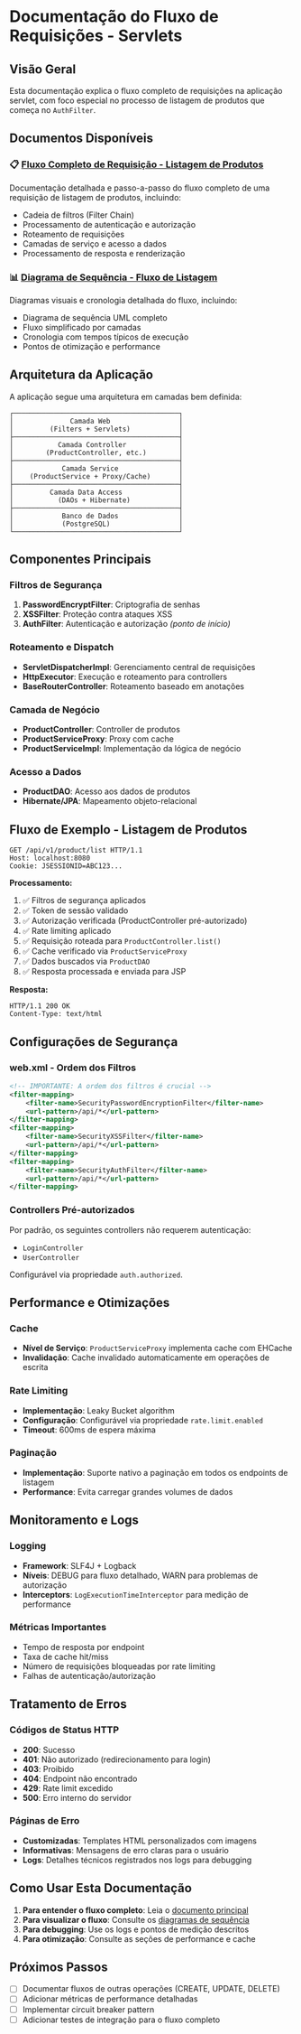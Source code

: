 # Documentação do Fluxo de Requisições - Servlets

## Visão Geral

Esta documentação explica o fluxo completo de requisições na aplicação servlet, com foco especial no processo de listagem de produtos que começa no `AuthFilter`.

## Documentos Disponíveis

### 📋 [Fluxo Completo de Requisição - Listagem de Produtos](./FLUXO_REQUISICAO_LISTAGEM_PRODUTOS.md)
Documentação detalhada e passo-a-passo do fluxo completo de uma requisição de listagem de produtos, incluindo:
- Cadeia de filtros (Filter Chain)
- Processamento de autenticação e autorização
- Roteamento de requisições
- Camadas de serviço e acesso a dados
- Processamento de resposta e renderização

### 📊 [Diagrama de Sequência - Fluxo de Listagem](./DIAGRAMA_SEQUENCIA_LISTAGEM_PRODUTOS.md)
Diagramas visuais e cronologia detalhada do fluxo, incluindo:
- Diagrama de sequência UML completo
- Fluxo simplificado por camadas
- Cronologia com tempos típicos de execução
- Pontos de otimização e performance

## Arquitetura da Aplicação

A aplicação segue uma arquitetura em camadas bem definida:

```
┌─────────────────────────────────────────┐
│              Camada Web                 │
│         (Filters + Servlets)            │
├─────────────────────────────────────────┤
│           Camada Controller             │
│        (ProductController, etc.)        │
├─────────────────────────────────────────┤
│            Camada Service               │
│    (ProductService + Proxy/Cache)       │
├─────────────────────────────────────────┤
│         Camada Data Access              │
│           (DAOs + Hibernate)            │
├─────────────────────────────────────────┤
│            Banco de Dados               │
│            (PostgreSQL)                 │
└─────────────────────────────────────────┘
```

## Componentes Principais

### Filtros de Segurança
1. **PasswordEncryptFilter**: Criptografia de senhas
2. **XSSFilter**: Proteção contra ataques XSS
3. **AuthFilter**: Autenticação e autorização *(ponto de início)*

### Roteamento e Dispatch
- **ServletDispatcherImpl**: Gerenciamento central de requisições
- **HttpExecutor**: Execução e roteamento para controllers
- **BaseRouterController**: Roteamento baseado em anotações

### Camada de Negócio
- **ProductController**: Controller de produtos
- **ProductServiceProxy**: Proxy com cache
- **ProductServiceImpl**: Implementação da lógica de negócio

### Acesso a Dados
- **ProductDAO**: Acesso aos dados de produtos
- **Hibernate/JPA**: Mapeamento objeto-relacional

## Fluxo de Exemplo - Listagem de Produtos

```http
GET /api/v1/product/list HTTP/1.1
Host: localhost:8080
Cookie: JSESSIONID=ABC123...
```

**Processamento:**
1. ✅ Filtros de segurança aplicados
2. ✅ Token de sessão validado
3. ✅ Autorização verificada (ProductController pré-autorizado)
4. ✅ Rate limiting aplicado
5. ✅ Requisição roteada para `ProductController.list()`
6. ✅ Cache verificado via `ProductServiceProxy`
7. ✅ Dados buscados via `ProductDAO`
8. ✅ Resposta processada e enviada para JSP

**Resposta:**
```http
HTTP/1.1 200 OK
Content-Type: text/html
```

## Configurações de Segurança

### web.xml - Ordem dos Filtros
```xml
<!-- IMPORTANTE: A ordem dos filtros é crucial -->
<filter-mapping>
    <filter-name>SecurityPasswordEncryptionFilter</filter-name>
    <url-pattern>/api/*</url-pattern>
</filter-mapping>
<filter-mapping>
    <filter-name>SecurityXSSFilter</filter-name>
    <url-pattern>/api/*</url-pattern>
</filter-mapping>
<filter-mapping>
    <filter-name>SecurityAuthFilter</filter-name>
    <url-pattern>/api/*</url-pattern>
</filter-mapping>
```

### Controllers Pré-autorizados
Por padrão, os seguintes controllers não requerem autenticação:
- `LoginController`
- `UserController`

Configurável via propriedade `auth.authorized`.

## Performance e Otimizações

### Cache
- **Nível de Serviço**: `ProductServiceProxy` implementa cache com EHCache
- **Invalidação**: Cache invalidado automaticamente em operações de escrita

### Rate Limiting
- **Implementação**: Leaky Bucket algorithm
- **Configuração**: Configurável via propriedade `rate.limit.enabled`
- **Timeout**: 600ms de espera máxima

### Paginação
- **Implementação**: Suporte nativo a paginação em todos os endpoints de listagem
- **Performance**: Evita carregar grandes volumes de dados

## Monitoramento e Logs

### Logging
- **Framework**: SLF4J + Logback
- **Níveis**: DEBUG para fluxo detalhado, WARN para problemas de autorização
- **Interceptors**: `LogExecutionTimeInterceptor` para medição de performance

### Métricas Importantes
- Tempo de resposta por endpoint
- Taxa de cache hit/miss
- Número de requisições bloqueadas por rate limiting
- Falhas de autenticação/autorização

## Tratamento de Erros

### Códigos de Status HTTP
- **200**: Sucesso
- **401**: Não autorizado (redirecionamento para login)
- **403**: Proibido
- **404**: Endpoint não encontrado
- **429**: Rate limit excedido
- **500**: Erro interno do servidor

### Páginas de Erro
- **Customizadas**: Templates HTML personalizados com imagens
- **Informativas**: Mensagens de erro claras para o usuário
- **Logs**: Detalhes técnicos registrados nos logs para debugging

## Como Usar Esta Documentação

1. **Para entender o fluxo completo**: Leia o [documento principal](./FLUXO_REQUISICAO_LISTAGEM_PRODUTOS.md)
2. **Para visualizar o fluxo**: Consulte os [diagramas de sequência](./DIAGRAMA_SEQUENCIA_LISTAGEM_PRODUTOS.md)
3. **Para debugging**: Use os logs e pontos de medição descritos
4. **Para otimização**: Consulte as seções de performance e cache

## Próximos Passos

- [ ] Documentar fluxos de outras operações (CREATE, UPDATE, DELETE)
- [ ] Adicionar métricas de performance detalhadas
- [ ] Implementar circuit breaker pattern
- [ ] Adicionar testes de integração para o fluxo completo